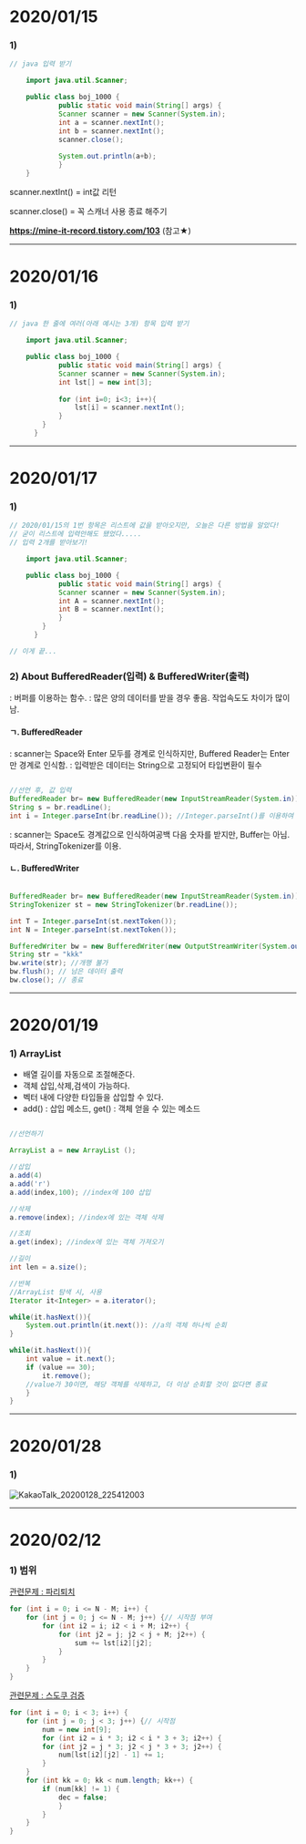 

# 2020/01/15

  
### 1)


```java
// java 입력 받기

    import java.util.Scanner;

    public class boj_1000 {
        	public static void main(String[] args) {
		    Scanner scanner = new Scanner(System.in);
		    int a = scanner.nextInt();
		    int b = scanner.nextInt();
		    scanner.close();
		
		    System.out.println(a+b);
            }
    }

```

scanner.nextInt() = int값 리턴

scanner.close() = 꼭 스캐너 사용 종료 해주기

__https://mine-it-record.tistory.com/103__ (참고★)


---

# 2020/01/16

### 1) 
```java
// java 한 줄에 여러(아래 예시는 3개) 항목 입력 받기

    import java.util.Scanner;

    public class boj_1000 {
        	public static void main(String[] args) {
		    Scanner scanner = new Scanner(System.in);
		    int lst[] = new int[3];
		    
		    for (int i=0; i<3; i++){
		    	lst[i] = scanner.nextInt();
		    }
	    }
      }

```

---

# 2020/01/17

### 1) 
```java
// 2020/01/15의 1번 항목은 리스트에 값을 받아오지만, 오늘은 다른 방법을 알았다!
// 굳이 리스트에 입력안해도 됐었다.....
// 입력 2개를 받아보기!

    import java.util.Scanner;

    public class boj_1000 {
        	public static void main(String[] args) {
		    Scanner scanner = new Scanner(System.in);
		    int A = scanner.nextInt();
		    int B = scanner.nextInt();
		    }
	    }
      }

// 이게 끝...

```

### 2) About BufferedReader(입력) & BufferedWriter(출력)
: 버퍼를 이용하는 함수.
: 많은 양의 데이터를 받을 경우 좋음. 작업속도도 차이가 많이 남.

#### ㄱ. BufferedReader
: scanner는 Space와 Enter 모두를 경계로 인식하지만, Buffered Reader는 Enter만 경계로 인식함.
: 입력받은 데이터는 String으로 고정되어 타입변환이 필수


```java

//선언 후, 값 입력
BufferedReader br= new BufferedReader(new InputStreamReader(System.in));
String s = br.readLine();
int i = Integer.parseInt(br.readLine()); //Integer.parseInt()를 이용하여 형변환

```

: scanner는 Space도 경계값으로 인식하여공백 다음 숫자를 받지만, Buffer는 아님.
  따라서, StringTokenizer를 이용.


#### ㄴ. BufferedWriter
```java

BufferedReader br= new BufferedReader(new InputStreamReader(System.in));
StringTokenizer st = new StringTokenizer(br.readLine());

int T = Integer.parseInt(st.nextToken());
int N = Integer.parseInt(st.nextToken());

```

```java
BufferedWriter bw = new BufferedWriter(new OutputStreamWriter(System.out));
String str = "kkk"
bw.write(str); //개행 불가
bw.flush(); // 남은 데이터 출력
bw.close(); // 종료

```

---

# 2020/01/19

### 1) ArrayList 

- 배열 길이를 자동으로 조절해준다.
- 객체 삽입,삭제,검색이 가능하다.
- 벡터 내에 다양한 타입들을 삽입할 수 있다.
- add() : 삽입 메소드, get() : 객체 얻을 수 있는 메소드

```java

//선언하기

ArrayList a = new ArrayList ();

//삽입
a.add(4)
a.add('r')
a.add(index,100); //index에 100 삽입

//삭제
a.remove(index); //index에 있는 객체 삭제

//조회
a.get(index); //index에 있는 객체 가져오기

//길이
int len = a.size();

//반복
//ArrayList 탐색 시, 사용
Iterator it<Integer> = a.iterator();

while(it.hasNext()){
	System.out.println(it.next()): //a의 객체 하나씩 순회
}

while(it.hasNext()){
	int value = it.next();
	if (value == 30);
		it.remove();
	//value가 30이면, 해당 객체를 삭제하고, 더 이상 순회할 것이 없다면 종료
	}
}
```

---

# 2020/01/28

### 1) 
![KakaoTalk_20200128_225412003](https://user-images.githubusercontent.com/29462979/73269972-275d4780-4221-11ea-9986-b0b2009d87e9.jpg)


---

# 2020/02/12

### 1) 범위 
[관련문제 : 파리퇴치](https://swexpertacademy.com/main/code/problem/problemDetail.do?contestProbId=AV5PzOCKAigDFAUq&categoryId=AV5PzOCKAigDFAUq&categoryType=CODE)

```java
for (int i = 0; i <= N - M; i++) {
	for (int j = 0; j <= N - M; j++) {// 시작점 부여
		for (int i2 = i; i2 < i + M; i2++) {
			for (int j2 = j; j2 < j + M; j2++) {
				sum += lst[i2][j2];
			}
		}
	}
}

```

[관련문제 : 스도쿠 검증](https://swexpertacademy.com/main/code/problem/problemDetail.do?contestProbId=AV5Psz16AYEDFAUq&categoryId=AV5Psz16AYEDFAUq&categoryType=CODE)

```java
for (int i = 0; i < 3; i++) {
	for (int j = 0; j < 3; j++) {// 시작점
		num = new int[9];
		for (int i2 = i * 3; i2 < i * 3 + 3; i2++) {
		for (int j2 = j * 3; j2 < j * 3 + 3; j2++) {
			num[lst[i2][j2] - 1] += 1;
		}
	}
	for (int kk = 0; kk < num.length; kk++) {
		if (num[kk] != 1) {
			dec = false;
			}
		}
	}
}
```

